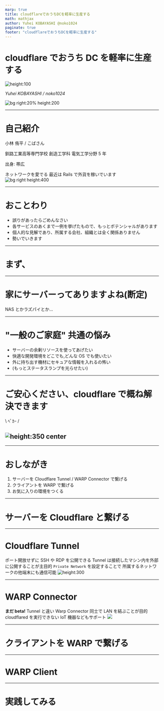 ```yaml
---
marp: true
title: cloudflareでおうちDCを軽率に生産する
math: mathjax
author: Yuhei KOBAYASHI @noko1024
paginate: true
footer: "cloudflareでおうちDCを軽率に生産する"
---
```


<style>
@import 'default';
@import url('https://fonts.googleapis.com/css2?family=Noto+Sans+JP&display=swap');


:root {
  --color-back: rgb(245, 249, 250);
}

footer {
    color: rgb(200, 200, 200);
    width: 100%;
}

section h1 {
    color: rgb(62, 166, 230);
    border-bottom: 1px solid #ccc;
    line-height: 1.5em;
}

section h2,h3,h4 {
    color: #575858
}


section a:link {
    color: rgb(150, 200, 220);
}

</style>

# cloudflare でおうち DC を軽率に生産する

![height:100](https://techramenconf.net/logo.png)

_Yuhei KOBAYASHI / noko1024_

![bg right:20% height:200](https://github.com/noko1024.png)

---

# 自己紹介

小林 侑平 / こばさん

釧路工業高等専門学校 創造工学科
電気工学分野 5 年

出身: 帯広

ネットワークを愛でる
最近は Rails で外貨を稼いでいます
![bg right height:400](img/router.png)

---

# おことわり

- 誤りがあったらごめんなさい
- 各サービスのあくまで一例を挙げたもので、もっとポテンシャルがあります
- 個人的な見解であり、所属する会社、組織とは全く関係ありません
- 勢いでいきます

---

# まず、

---

# 家にサーバーってありますよね(断定)

NAS とかラズパイとか...

---

# "一般のご家庭" 共通の悩み

- サーバーの余剰リソースを使ってあげたい
- 快適な開発環境をどこでも,どんな OS でも使いたい
- 外に持ち出す機材にセキュアな情報を入れるの怖い
- (もっとステータスランプを光らせたい)

---

# ご安心ください、cloudflare で概ね解決できます

\ ﾍﾟｶｰ /

## ![height:350 center](https://cf-assets.www.cloudflare.com/slt3lc6tev37/7bIgGp4hk4SFO0o3SBbOKJ/b48185dcf20c579960afad879b25ea11/CF_logo_stacked_blktype.jpg)

---

# おしながき

1. サーバーを Cloudflare Tunnel / WARP Connector で繋げる
2. クライアントを WARP で繋げる
3. お気に入りの環境をつくる

---

# サーバーを Cloudflare と繋げる

---

# Cloudflare Tunnel

ポート開放せずに SSH や RDP を公開できる
Tunnel は接続したマシン内を外部に公開することが主目的
`Private Network` を設定することで
所属するネットワークの他端末にも通信可能
![height:300](https://developers.cloudflare.com/assets/private-ips-diagram_hua0d86fa4f03f384bde81e46921dab3a3_510169_2530x1144_resize_q75_box_3-BNgTlWj7.png)

---

# WARP Connector

**まだ beta!**
Tunnel と違い Warp Connector 同士で LAN を結ぶことが目的
cloudflared を実行できない IoT 機器などもサポート
![](https://developers.cloudflare.com/assets/overview_hu75672f4459c770020727438732d586aa_22548_985x340_resize_q75_box_3-DWwPQmHB.png)

---

# クライアントを WARP で繋げる

---

# WARP Client

---

# 実践してみる
